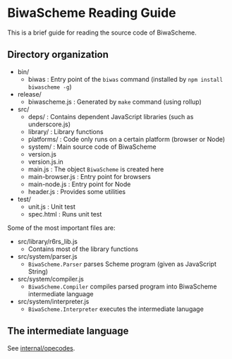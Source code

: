 # BiwaScheme Reading Guide

This is a brief guide for reading the source code of BiwaScheme.

## Directory organization

- bin/
  - biwas : Entry point of the `biwas` command (installed by `npm install biwascheme -g`)
- release/
  - biwascheme.js : Generated by `make` command (using rollup)
- src/
  - deps/ : Contains dependent JavaScript libraries (such as underscore.js)
  - library/ : Library functions
  - platforms/ : Code only runs on a certain platform (browser or Node)
  - system/ : Main source code of BiwaScheme
  - version.js
  - version.js.in
  - main.js : The object `BiwaScheme` is created here
  - main-browser.js : Entry point for browsers
  - main-node.js : Entry point for Node
  - header.js : Provides some utilities
- test/
  - unit.js : Unit test
  - spec.html : Runs unit test

Some of the most important files are:

- src/library/r6rs_lib.js 
  - Contains most of the library functions
- src/system/parser.js
  - `BiwaScheme.Parser` parses Scheme program (given as JavaScript String)
- src/system/compiler.js
  - `BiwaScheme.Compiler` compiles parsed program into BiwaScheme intermediate language
- src/system/interpreter.js
  - `BiwaScheme.Interpreter` executes the intermediate lanugage

## The intermediate language

See [internal/opecodes](opecodes.html).
